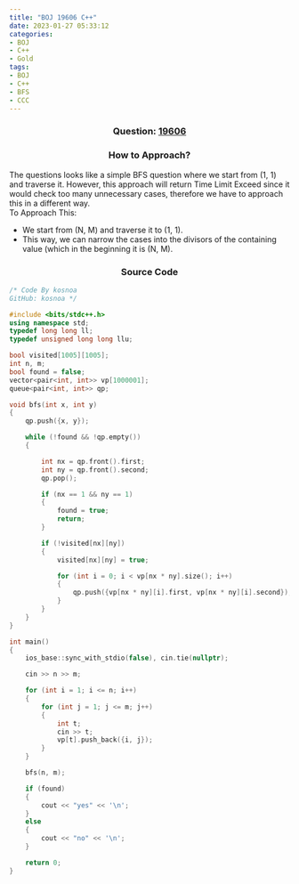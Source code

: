```yaml
---
title: "BOJ 19606 C++"   
date: 2023-01-27 05:33:12
categories:
- BOJ
- C++
- Gold
tags:
- BOJ
- C++
- BFS
- CCC
---
```

### <center>Question: [19606](https://www.acmicpc.net/problem/19606) </center>

### <center>How to Approach?</center>
The questions looks like a simple BFS question where we start from (1, 1) and traverse it. However, this approach will return Time Limit Exceed since it would check too many unnecessary cases, therefore we have to approach this in a different way. 
<br/> To Approach This: 
* We start from (N, M) and traverse it to (1, 1).
* This way, we can narrow the cases into the divisors of the containing value (which in the beginning it is (N, M).


### <center>Source Code</center>
``` cpp
/* Code By kosnoa
GitHub: kosnoa */

#include <bits/stdc++.h>
using namespace std;
typedef long long ll;
typedef unsigned long long llu;

bool visited[1005][1005];
int n, m;
bool found = false;
vector<pair<int, int>> vp[1000001];
queue<pair<int, int>> qp;

void bfs(int x, int y)
{
    qp.push({x, y});

    while (!found && !qp.empty())
    {

        int nx = qp.front().first;
        int ny = qp.front().second;
        qp.pop();

        if (nx == 1 && ny == 1)
        {
            found = true;
            return;
        }

        if (!visited[nx][ny])
        {
            visited[nx][ny] = true;

            for (int i = 0; i < vp[nx * ny].size(); i++)
            {
                qp.push({vp[nx * ny][i].first, vp[nx * ny][i].second});
            }
        }
    }
}

int main()
{
    ios_base::sync_with_stdio(false), cin.tie(nullptr);

    cin >> n >> m;

    for (int i = 1; i <= n; i++)
    {
        for (int j = 1; j <= m; j++)
        {
            int t;
            cin >> t;
            vp[t].push_back({i, j});
        }
    }

    bfs(n, m);

    if (found)
    {
        cout << "yes" << '\n';
    }
    else
    {
        cout << "no" << '\n';
    }

    return 0;
}
```